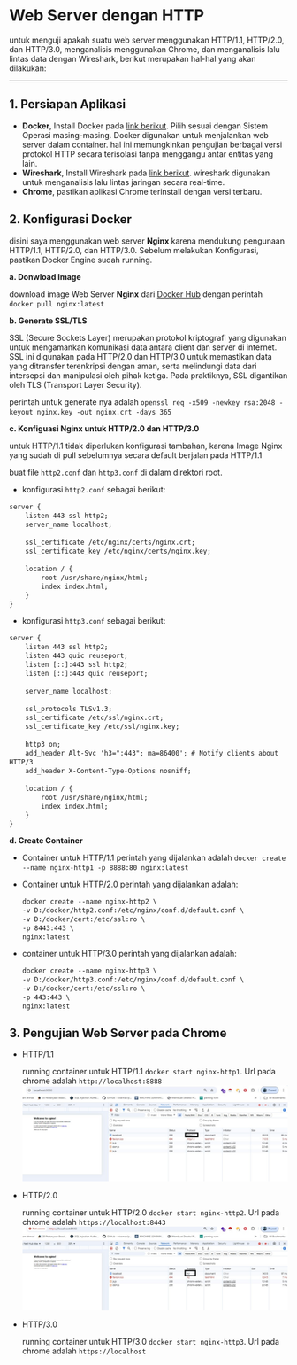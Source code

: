 # Web Server dengan HTTP
untuk menguji apakah suatu web server menggunakan HTTP/1.1, HTTP/2.0, dan HTTP/3.0, menganalisis menggunakan Chrome, dan menganalisis lalu lintas data dengan Wireshark, berikut merupakan hal-hal yang akan dilakukan:

---

## 1. Persiapan Aplikasi

-   **Docker**, Install Docker pada [link berikut](https://www.docker.com/). Pilih sesuai dengan Sistem Operasi masing-masing. Docker digunakan untuk menjalankan web server dalam container. hal ini memungkinkan pengujian berbagai versi protokol HTTP secara terisolasi tanpa menggangu antar entitas yang lain.
-   **Wireshark**, Install Wireshark pada [link berikut](https://www.wireshark.org/). wireshark digunakan untuk menganalisis lalu lintas jaringan secara real-time.
-   **Chrome**, pastikan aplikasi Chrome terinstall dengan versi terbaru.

## 2. Konfigurasi Docker

disini saya menggunakan web server **Nginx** karena mendukung pengunaan HTTP/1.1, HTTP/2.0, dan HTTP/3.0. Sebelum melakukan Konfigurasi, pastikan Docker Engine sudah running.

**a. Donwload Image**

download image Web Server **Nginx** dari [Docker Hub](https://hub.docker.com/_/nginx) dengan perintah `docker pull nginx:latest` 

**b. Generate SSL/TLS**

SSL (Secure Sockets Layer) merupakan protokol kriptografi yang digunakan untuk mengamankan komunikasi data antara client dan server di internet. SSL ini digunakan pada HTTP/2.0 dan HTTP/3.0 untuk memastikan data yang ditransfer terenkripsi dengan aman, serta melindungi data dari intersepsi dan manipulasi oleh pihak ketiga. Pada praktiknya, SSL digantikan oleh TLS (Transport Layer Security).

perintah untuk generate nya adalah `openssl req -x509 -newkey rsa:2048 -keyout nginx.key -out nginx.crt -days 365`

**c. Konfiguasi Nginx untuk HTTP/2.0 dan HTTP/3.0**

untuk HTTP/1.1 tidak diperlukan konfigurasi tambahan, karena Image Nginx yang sudah di pull sebelumnya secara default berjalan pada HTTP/1.1

buat file `http2.conf` dan `http3.conf` di dalam direktori root.

-   konfigurasi `http2.conf` sebagai berikut:

```
server {
    listen 443 ssl http2;
    server_name localhost;

    ssl_certificate /etc/nginx/certs/nginx.crt;
    ssl_certificate_key /etc/nginx/certs/nginx.key;

    location / {
        root /usr/share/nginx/html;
        index index.html;
    }
}
```

-   konfigurasi `http3.conf` sebagai berikut:

```
server {
    listen 443 ssl http2;
    listen 443 quic reuseport;
    listen [::]:443 ssl http2;
    listen [::]:443 quic reuseport;

    server_name localhost;

    ssl_protocols TLSv1.3;
    ssl_certificate /etc/ssl/nginx.crt;
    ssl_certificate_key /etc/ssl/nginx.key;

    http3 on;
    add_header Alt-Svc 'h3=":443"; ma=86400'; # Notify clients about HTTP/3
    add_header X-Content-Type-Options nosniff;

    location / {
        root /usr/share/nginx/html;
        index index.html;
    }
}

```

**d. Create Container**

-   Container untuk HTTP/1.1
    perintah yang dijalankan adalah `docker create --name nginx-http1 -p 8888:80 nginx:latest`

-   Container untuk HTTP/2.0
    perintah yang dijalankan adalah:

    ```
    docker create --name nginx-http2 \
    -v D:/docker/http2.conf:/etc/nginx/conf.d/default.conf \
    -v D:/docker/cert:/etc/ssl:ro \
    -p 8443:443 \
    nginx:latest
    ```

-   container untuk HTTP/3.0
    perintah yang dijalankan adalah:

    ```
    docker create --name nginx-http3 \
    -v D:/docker/http3.conf:/etc/nginx/conf.d/default.conf \
    -v D:/docker/cert:/etc/ssl:ro \
    -p 443:443 \
    nginx:latest
    ```

## 3. Pengujian Web Server pada Chrome

-   HTTP/1.1 

    running container untuk HTTP/1.1 `docker start nginx-http1`. Url pada chrome adalah `http://localhost:8888`
    ![http1](./img/http1.1.jpg)

-   HTTP/2.0

    running container untuk HTTP/2.0 `docker start nginx-http2`. Url pada chrome adalah `https://localhost:8443`
    ![http2](./img/http2.jpg)

-   HTTP/3.0

    running container untuk HTTP/3.0 `docker start nginx-http3`. Url pada chrome adalah `https://localhost`






